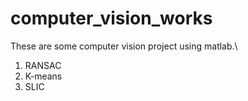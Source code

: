 # computer_vision_works
These are some computer vision project using matlab.\
1. RANSAC
2. K-means
3. SLIC
